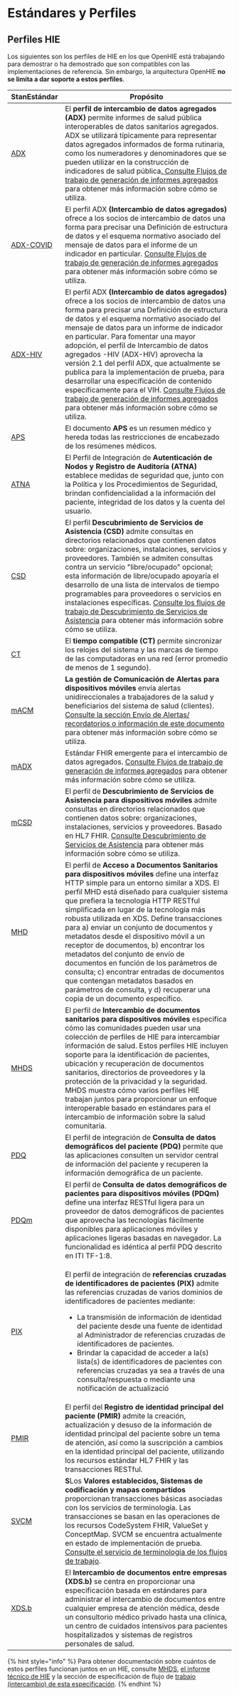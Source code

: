 # Estándares y Perfiles

## **Perfiles HIE**

Los siguientes son los perfiles de HIE en los que OpenHIE está trabajando para demostrar o ha demostrado que son compatibles con las implementaciones de referencia. Sin embargo, la arquitectura OpenHIE **no se limita a dar soporte a estos perfiles**.

| StanEstándar                                                                                                         | Propósito                                                                                                                                                                                                                                                                                                                                                                                                                                                                                                                                                                                                                                                                                                           |
| -------------------------------------------------------------------------------------------------------------------- | ------------------------------------------------------------------------------------------------------------------------------------------------------------------------------------------------------------------------------------------------------------------------------------------------------------------------------------------------------------------------------------------------------------------------------------------------------------------------------------------------------------------------------------------------------------------------------------------------------------------------------------------------------------------------------------------------------------------- |
| [ADX](http://wiki.ihe.net/index.php?title=Aggregate\_Data\_Exchange)                                                 | El **perfil de intercambio de datos agregados (ADX)** permite informes de salud pública interoperables de datos sanitarios agregados. ADX se utilizará típicamente para representar datos agregados informados de forma rutinaria, como los numeradores y denominadores que se pueden utilizar en la construcción de indicadores de salud pública[. Consulte Flujos de trabajo de generación de informes agregados](../introduction/aggregate-reporting-workflows/) para obtener más información sobre cómo se utiliza.                                                                                                                                                                                             |
| [ADX-COVID](https://github.com/IHE/QRPH.ADX.COVID19)                                                                 | El perfil ADX **(Intercambio de datos agregados)** ofrece a los socios de intercambio de datos una forma para precisar una Definición de estructura de datos y el esquema normativo asociado del mensaje de datos para el informe de un indicador en particular. [Consulte Flujos de trabajo de generación de informes agregados](../introduction/aggregate-reporting-workflows/) para obtener más información sobre cómo se utiliza.                                                                                                                                                                                                                                                                               |
| [ADX-HIV](https://wiki.ihe.net/index.php/Aggregate\_Data\_Exchange\_-\_HIV)                                          | El perfil ADX **(Intercambio de datos agregados)** ofrece a los socios de intercambio de datos una forma para precisar una Definición de estructura de datos y el esquema normativo asociado del mensaje de datos para un informe de indicador en particular. Para fomentar una mayor adopción, el perfil de Intercambio de datos agregados -HIV (ADX-HIV) aprovecha la versión 2.1 del perfil ADX, que actualmente se publica para la implementación de prueba, para desarrollar una especificación de contenido específicamente para el VIH. [Consulte Flujos de trabajo de generación de informes agregados](../introduction/aggregate-reporting-workflows/) para obtener más información sobre cómo se utiliza. |
| [APS](http://wiki.ihe.net/index.php?title=Antepartum\_Care\_Summary\_Profile)                                        | El documento **APS** es un resumen médico y hereda todas las restricciones de encabezado de los resúmenes médicos.                                                                                                                                                                                                                                                                                                                                                                                                                                                                                                                                                                                                  |
| [ATNA](http://wiki.ihe.net/index.php?title=Audit\_Trail\_and\_Node\_Authentication)                                  | El Perfil de Integración de **Autenticación de Nodos y Registro de Auditoría (ATNA)** establece medidas de seguridad que, junto con la Política y los Procedimientos de Seguridad, brindan confidencialidad a la información del paciente, integridad de los datos y la cuenta del usuario.                                                                                                                                                                                                                                                                                                                                                                                                                         |
| [CSD](ftp://ftp.ihe.net/DocumentPublication/CurrentPublished/ITInfrastructure/IHE\_ITI\_Suppl\_CSD.pdf)              | El perfil **Descubrimiento de Servicios de Asistencia (CSD)** admite consultas en directorios relacionados que contienen datos sobre: organizaciones, instalaciones, servicios y proveedores. También se admiten consultas contra un servicio "libre/ocupado" opcional; esta información de libre/ocupado apoyaría el desarrollo de una lista de intervalos de tiempo programables para proveedores o servicios en instalaciones específicas. [Consulte los flujos de trabajo de Descubrimiento de Servicios de Asistencia](../introduction/care-services-discovery/) para obtener más información sobre cómo se utiliza.                                                                                           |
| [CT](http://wiki.ihe.net/index.php?title=Consistent\_Time)                                                           | El **tiempo compatible (CT)** permite sincronizar los relojes del sistema y las marcas de tiempo de las computadoras en una red (error promedio de menos de 1 segundo).                                                                                                                                                                                                                                                                                                                                                                                                                                                                                                                                             |
| [mACM](http://wiki.ihe.net/index.php?title=Mobile\_Alert\_Communication\_Management\(mACM\))                         | **La gestión de Comunicación de Alertas para dispositivos móviles** envía alertas unidireccionales a trabajadores de la salud y beneficiarios del sistema de salud (clientes). [Consulte la sección Envío de Alertas/ recordatorios o información de este documento](../introduction/alerting-sending-reminders-or-information/) para obtener más información sobre cómo se utiliza.                                                                                                                                                                                                                                                                                                                                |
| [mADX](https://wiki.ihe.net/index.php/Mobile\_Aggregate\_Data\_Exchange\_\(mADX\))                                   | Estándar FHIR emergente para el intercambio de datos agregados. [Consulte Flujos de trabajo de generación de informes agregados](../introduction/aggregate-reporting-workflows/) para obtener más información sobre cómo se utiliza.                                                                                                                                                                                                                                                                                                                                                                                                                                                                                |
| [mCSD](https://www.ihe.net/uploadedFiles/Documents/ITI/IHE\_ITI\_Suppl\_mCSD.pdf)                                    | El perfil de **Descubrimiento de Servicios de Asistencia para dispositivos móviles** admite consultas en directorios relacionados que contienen datos sobre: organizaciones, instalaciones, servicios y proveedores. Basado en HL7 FHIR. [Consulte Descubrimiento de Servicios de Asistencia](../introduction/care-services-discovery/) para obtener más información sobre cómo se utiliza.                                                                                                                                                                                                                                                                                                                         |
| [MHD](http://wiki.ihe.net/index.php/Mobile\_access\_to\_Health\_Documents\_\(MHD\))                                  | El perfil de **Acceso a Documentos Sanitarios** **para dispositivos móviles** define una interfaz HTTP simple para un entorno similar a XDS. El perfil MHD está diseñado para cualquier sistema que prefiera la tecnología HTTP RESTful simplificada en lugar de la tecnología más robusta utilizada en XDS. Define transacciones para a) enviar un conjunto de documentos y metadatos desde el dispositivo móvil a un receptor de documentos, b) encontrar los metadatos del conjunto de envío de documentos en función de los parámetros de consulta; c) encontrar entradas de documentos que contengan metadatos basados ​​en parámetros de consulta, y d) recuperar una copia de un documento específico.       |
| [MHDS](https://wiki.ihe.net/index.php/Mobile\_Health\_Document\_Sharing\_\(MHDS\))                                   | El perfil de **Intercambio de documentos sanitarios para dispositivos móviles** especifica cómo las comunidades pueden usar una colección de perfiles de HIE para intercambiar información de salud. Estos perfiles HIE incluyen soporte para la identificación de pacientes, ubicación y recuperación de documentos sanitarios, directorios de proveedores y la protección de la privacidad y la seguridad. MHDS muestra cómo varios perfiles HIE trabajan juntos para proporcionar un enfoque interoperable basado en estándares para el intercambio de información sobre la salud comunitaria.                                                                                                                   |
| [PDQ](http://wiki.ihe.net/index.php?title=Patient\_Demographics\_Query)                                              | El perfil de integración de **Consulta de datos demográficos del paciente (PDQ)** permite que las aplicaciones consulten un servidor central de información del paciente y recuperen la información demográfica de un paciente.                                                                                                                                                                                                                                                                                                                                                                                                                                                                                     |
| [PDQm](http://wiki.ihe.net/index.php?title=Patient\_Demographics\_Query\_for\_Mobile\_\(PDQm\))                      | El perfil de **Consulta de datos demográficos de pacientes para dispositivos móviles (PDQm)** define una interfaz RESTful ligera para un proveedor de datos demográficos de pacientes que aprovecha las tecnologías fácilmente disponibles para aplicaciones móviles y aplicaciones ligeras basadas en navegador. La funcionalidad es idéntica al perfil PDQ descrito en ITI TF-1:8.                                                                                                                                                                                                                                                                                                                                |
| [PIX](http://wiki.ihe.net/index.php?title=Patient\_Identifier\_Cross-Referencing)                                    | <p>El perfil de integración de <strong>referencias cruzadas de identificadores de pacientes (PIX)</strong> admite las referencias cruzadas de varios dominios de identificadores de pacientes mediante:</p><ul><li>La transmisión de información de identidad del paciente desde una fuente de identidad al Administrador de referencias cruzadas de identificadores de pacientes.</li><li>Brindar la capacidad de acceder a la(s) lista(s) de identificadores de pacientes con referencias cruzadas ya sea a través de una consulta/respuesta o mediante una notificación de actualizació</li></ul>                                                                                                                |
| [PMIR](https://wiki.ihe.net/index.php/Patient\_Master\_Identity\_Registry\_\(PMIR\))                                 | El perfil del **Registro de identidad principal del paciente (PMIR)** admite la creación, actualización y desuso de la información de identidad principal del paciente sobre un tema de atención, así como la suscripción a cambios en la identidad principal del paciente, utilizando los recursos estándar HL7 FHIR y las transacciones RESTful.                                                                                                                                                                                                                                                                                                                                                                  |
| [SVCM](https://wiki.ihe.net/index.php/Sharing\_Valuesets,\_Codes\_and\_Maps\_\(SVCM\))                               | **S**Los **Valores establecidos, Sistemas de codificación y mapas compartidos** proporcionan transacciones básicas asociadas con los servicios de terminología. Las transacciones se basan en las operaciones de los recursos CodeSystem FHIR, ValueSet y ConceptMap. SVCM se encuentra actualmente en estado de implementación de prueba. [Consulte el servicio de terminología de los flujos de trabajo](../introduction/terminology-service-workflow/).                                                                                                                                                                                                                                                          |
| [XDS.b](http://wiki.ihe.net/index.php/XDS.b\_Implementation)[ ](http://wiki.ihe.net/index.php/XDS.b\_Implementation) | El **Intercambio de documentos entre empresas (XDS.b)** se centra en proporcionar una especificación basada en estándares para administrar el intercambio de documentos entre cualquier empresa de atención médica, desde un consultorio médico privado hasta una clínica, un centro de cuidados intensivos para pacientes hospitalizados y sistemas de registros personales de salud.                                                                                                                                                                                                                                                                                                                              |

{% hint style="info" %}
Para obtener documentación sobre cuántos de estos perfiles funcionan juntos en un HIE, consulte [MHDS](https://wiki.ihe.net/index.php/Mobile\_Health\_Document\_Sharing\_\(MHDS\)), [el informe técnico de HIE](https://profiles.ihe.net/ITI/HIE-Whitepaper/index.html) y la sección de especificación de flujo de [trabajo (intercambio) de esta especificación](../introduction/).
{% endhint %}

